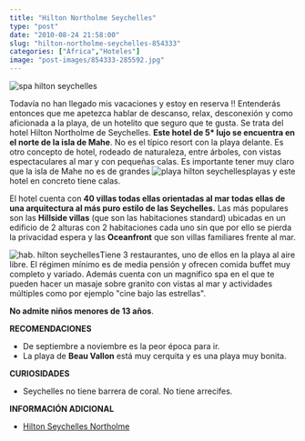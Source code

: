 ```yaml
---
title: "Hilton Northolme Seychelles"
type: "post"
date: "2010-08-24 21:58:00"
slug: "hilton-northolme-seychelles-854333"
categories: ["África","Hoteles"]
image: "post-images/854333-285592.jpg"
---
```


![spa hilton seychelles](post-images/854333-285592.jpg "spa hilton seychelles")

 Todavía no han llegado mis vacaciones y estoy en reserva !! Entenderás entonces que me apetezca hablar de descanso, relax, desconexión y como aficionada a la playa, de un hotelito que seguro que te gusta. Se trata del hotel Hilton Northolme de Seychelles. **Este hotel de 5\* lujo se encuentra en el norte de la isla de Mahe**. No es el típico resort con la playa delante. Es otro concepto de hotel, rodeado de naturaleza, entre árboles, con vistas espectaculares al mar y con pequeñas calas. Es importante tener muy claro que la isla de Mahe no es de grandes ![playa hilton seychelles](post-images/854333-285594.jpg "playa hilton seychelles")playas y este hotel en concreto tiene calas.

El hotel cuenta con **40 villas todas ellas orientadas al mar todas ellas de una arquitectura al más puro estilo de las Seychelles.** Las más populares son las **Hillside villas** (que son las habitaciones standard) ubicadas en un edificio de 2 alturas con 2 habitaciones cada uno sin que por ello se pierda la privacidad espera y las **Oceanfront** que son villas familiares frente al mar.

![hab. hilton seychelles](post-images/854333-285593.jpg "hab. hilton seychelles")Tiene 3 restaurantes, uno de ellos en la playa al aire libre. El régimen mínimo es de media pensión y ofrecen comida buffet muy completo y variado. Además cuenta con un magnifico spa en el que te pueden hacer un masaje sobre granito con vistas al mar y actividades múltiples como por ejemplo "cine bajo las estrellas".

**No admite niños menores de 13 años**.

**RECOMENDACIONES**

- De septiembre a noviembre es la peor época para ir.
- La playa de **Beau Vallon** está muy cerquita y es una playa muy bonita.

**CURIOSIDADES**

- Seychelles no tiene barrera de coral. No tiene arrecifes.

**INFORMACIÓN ADICIONAL**

- [Hilton Seychelles Northolme](http://www1.hilton.com/es/hi/hotel/SEZHIHI-Hilton-Seychelles-Northolme-Resort-Spa/index.do)
